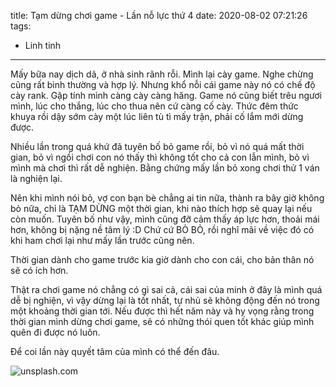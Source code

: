 title: Tạm dừng chơi game - Lần nỗ lực thứ 4
date: 2020-08-02 07:21:26
tags: 
  - Linh tinh
---

Mấy bữa nay dịch dã, ở nhà sinh rãnh rỗi. Mình lại cày game. Nghe chừng cũng rất bình thường và hợp lý. Nhưng khổ nỗi cái game này nó có chế độ cày rank. Gặp tính mình càng cày càng hăng. Game nó cũng biết trêu ngươi mình, lúc cho thắng, lúc cho thua nên cứ càng cố cày. Thức đêm thức khuya rồi dậy sớm cày một lúc liên tù tì mấy trận, phải cố lắm mới dừng được.

Nhiều lần trong quá khứ đã tuyên bố bỏ game rồi, bỏ vì nó quá mất thời gian, bỏ vì ngồi chơi con nó thấy thì không tốt cho cả con lẫn mình, bỏ vì mình mà chơi thì rất dễ nghiện. Bằng chứng mấy lần bỏ xong chơi thử 1 ván là nghiện lại.

Nên khi mình nói bỏ, vợ con bạn bè chẳng ai tin nữa, thành ra bây giờ không bỏ nữa, chỉ là TẠM DỪNG một thời gian, khi nào thích hợp sẽ quay lại nếu còn muốn. Tuyên bố  như vậy, mình cũng đỡ cảm thấy áp lực hơn, thoải mái hơn, không bị nặng nề tâm lý :D Chứ cứ BỎ BỎ, rồi nghĩ mãi về việc đó có khi ham chơi lại như mấy lần trước cũng nên.

Thời gian dành cho game trước kia giờ dành cho con cái, cho bản thân nó sẽ có ích hơn.

Thật ra chơi game nó chẳng có gì sai cả, cái sai của minh ở đây là mình quá dễ bị nghiện, vì vậy dừng lại là tốt nhất, tự nhủ sẽ không động đến nó trong một khoảng thời gian tới. Nếu được thì hết năm này và hy vọng rằng trong thời gian mình dừng chơi game, sẽ có những thói quen tốt khác giúp mình quên đi được nó luôn.

Để coi lần này quyết tâm của mình có thể đến đâu.

![unsplash.com](https://images.unsplash.com/photo-1534423861386-85a16f5d13fd?ixlib=rb-1.2.1&ixid=eyJhcHBfaWQiOjEyMDd9&auto=format&fit=crop&w=1350&q=80)

